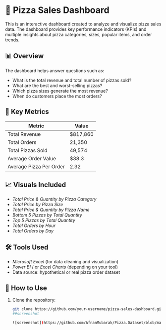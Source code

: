 # 🍕 Pizza Sales Dashboard

This is an interactive dashboard created to analyze and visualize pizza sales data. The dashboard provides key performance indicators (KPIs) and multiple insights about pizza categories, sizes, popular items, and order trends.

## 📊 Overview

The dashboard helps answer questions such as:
- What is the total revenue and total number of pizzas sold?
- What are the best and worst-selling pizzas?
- Which pizza sizes generate the most revenue?
- When do customers place the most orders?

## 🧮 Key Metrics

| Metric                | Value     |
|-----------------------|-----------|
| Total Revenue         | $817,860  |
| Total Orders          | 21,350    |
| Total Pizzas Sold     | 49,574    |
| Average Order Value   | $38.3     |
| Average Pizza Per Order | 2.32     |

## 📈 Visuals Included

- *Total Price & Quantity by Pizza Category*
- *Total Price by Pizza Size*
- *Total Price & Quantity by Pizza Name*
- *Bottom 5 Pizzas by Total Quantity*
- *Top 5 Pizzas by Total Quantity*
- *Total Orders by Hour*
- *Total Orders by Day*

## 🛠 Tools Used

- *Microsoft Excel* (for data cleaning and visualization)
- *Power BI* / or *Excel Charts* (depending on your tool)
- Data source: hypothetical or real pizza order dataset

## 📂 How to Use

1. Clone the repository:
   ```bash
   git clone https://github.com/your-username/pizza-sales-dashboard.git
   ##screenshot

   ![screenshot](https://github.com/AfnanMubarak/Pizza.Dataset/blob/main/pizza%20dashboard.png)

   
